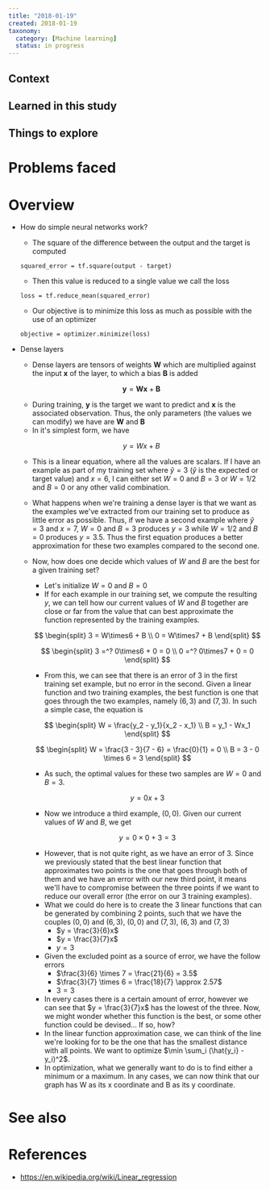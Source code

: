 ```yaml
---
title: "2018-01-19"
created: 2018-01-19
taxonomy:
  category: [Machine learning]
  status: in progress
---
```


## Context

## Learned in this study

## Things to explore

# Problems faced

# Overview
* How do simple neural networks work?
	* The square of the difference between the output and the target is computed

	<pre><code class="language-python line-numbers">squared_error = tf.square(output - target)</code></pre>

	* Then this value is reduced to a single value we call the loss

	<pre><code class="language-python line-numbers">loss = tf.reduce_mean(squared_error)</code></pre>

	* Our objective is to minimize this loss as much as possible with the use of an optimizer

	<pre><code class="language-python line-numbers">objective = optimizer.minimize(loss)</code></pre>

* Dense layers
	* Dense layers are tensors of weights $\mathbf{W}$ which are multiplied against the input $\mathbf{x}$ of the layer, to which a bias $\mathbf{B}$ is added

	$$
	\mathbf{y} = \mathbf{W}\mathbf{x} + \mathbf{B}
	$$

	* During training, $\mathbf{y}$ is the target we want to predict and $\mathbf{x}$ is the associated observation. Thus, the only parameters (the values we can modify) we have are $\mathbf{W}$ and $\mathbf{B}$
	* In it's simplest form, we have

	$$
	y = Wx + B
	$$

	* This is a linear equation, where all the values are scalars. If I have an example as part of my training set where $\hat{y} = 3$ ($\hat{y}$ is the expected or target value) and $x = 6$, I can either set $W = 0$ and $B = 3$ or $W = 1/2$ and $B = 0$ or any other valid combination.
	* What happens when we're training a dense layer is that we want as the examples we've extracted from our training set to produce as little error as possible. Thus, if we have a second example where $\hat{y} = 3$ and $x = 7$, $W = 0$ and $B = 3$ produces $y = 3$ while $W = 1/2$ and $B = 0$ produces $y = 3.5$. Thus the first equation produces a better approximation for these two examples compared to the second one.
	* Now, how does one decide which values of $W$ and $B$ are the best for a given training set?
		* Let's initialize $W = 0$ and $B = 0$
		* If for each example in our training set, we compute the resulting $y$, we can tell how our current values of $W$ and $B$ together are close or far from the value that can best approximate the function represented by the training examples.

		$$
		\begin{split}
		3 = W\times6 + B \\
		0 = W\times7 + B
		\end{split}
		$$


		$$
		\begin{split}
		3 =^? 0\times6 + 0 = 0 \\
		0 =^? 0\times7 + 0 = 0
		\end{split}
		$$

		* From this, we can see that there is an error of 3 in the first training set example, but no error in the second. Given a linear function and two training examples, the best function is one that goes through the two examples, namely $(6, 3)$ and $(7, 3)$. In such a simple case, the equation is

		$$
		\begin{split}
		W = \frac{y_2 - y_1}{x_2 - x_1} \\
		B = y_1 - Wx_1
		\end{split}
		$$

		$$
		\begin{split}
		W = \frac{3 - 3}{7 - 6} = \frac{0}{1} = 0 \\
		B = 3 - 0 \times 6 = 3
		\end{split}
		$$

		* As such, the optimal values for these two samples are $W = 0$ and $B = 3$.

		$$
		y = 0x + 3
		$$

		* Now we introduce a third example, $(0, 0)$. Given our current values of $W$ and $B$, we get

		$$
		y = 0 \times 0 + 3 = 3
		$$

		* However, that is not quite right, as we have an error of 3. Since we previously stated that the best linear function that approximates two points is the one that goes through both of them and we have an error with our new third point, it means we'll have to compromise between the three points if we want to reduce our overall error (the error on our 3 training examples).
		* What we could do here is to create the 3 linear functions that can be generated by combining 2 points, such that we have the couples $(0, 0)$ and $(6, 3)$, $(0, 0)$ and $(7, 3)$, $(6, 3)$ and $(7, 3)$
			* $y = \frac{3}{6}x$
			* $y = \frac{3}{7}x$
			* $y = 3$
		* Given the excluded point as a source of error, we have the follow errors
			* $\frac{3}{6} \times 7 = \frac{21}{6} = 3.5$
			* $\frac{3}{7} \times 6 = \frac{18}{7} \approx 2.57$
			* $3 = 3$
		* In every cases there is a certain amount of error, however we can see that $y = \frac{3}{7}x$ has the lowest of the three. Now, we might wonder whether this function is the best, or some other function could be devised... If so, how?
		* In the linear function approximation case, we can think of the line we're looking for to be the one that has the smallest distance with all points. We want to optimize $\min \sum_i (\hat{y_i} - y_i)^2$.
		* In optimization, what we generally want to do is to find either a minimum or a maximum. In any cases, we can now think that our graph has W as its x coordinate and B as its y coordinate.

# See also

# References
* https://en.wikipedia.org/wiki/Linear_regression
